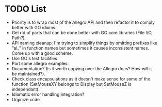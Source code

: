 TODO List
=========
* Priority is to wrap most of the Allegro API and then refactor it to comply better with GO idioms.
* Get rid of parts that can be done better with GO core libraries (File I/O, Path?).
* API naming cleanup: I'm trying to simplify things by omitting prefixes like "al_" in function names but sometimes it causes inconsistent names. Come up with a good scheme.
* Use GO's test facilities.
* Port some allegro examples.
* Documentation? (Is it worth copying over the Allegro docs? How will it be maintained?).
* Check class encapsulations as it doesn't make sense for some of the function (SetMouseXY belongs to Display but SetMouseZ is independant).
* Idiomatic error handling integration?
* Orginize code
